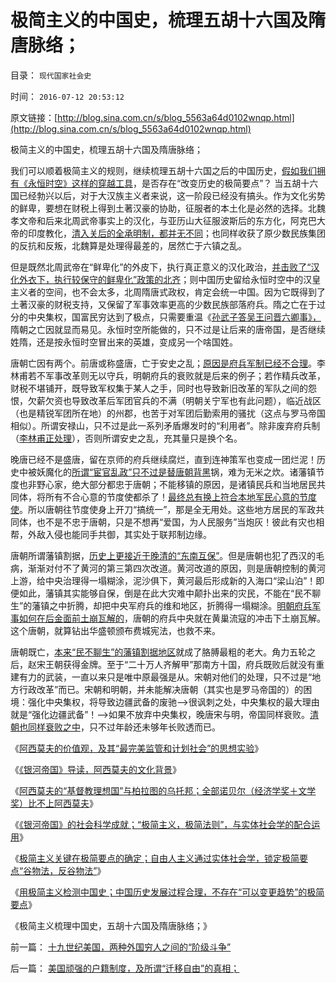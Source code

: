 # 极简主义的中国史，梳理五胡十六国及隋唐脉络；

目录： `现代国家社会史` 

时间： `2016-07-12 20:53:12` 

原文链接：[http://blog.sina.com.cn/s/blog_5563a64d0102wnqp.html](http://blog.sina.com.cn/s/blog_5563a64d0102wnqp.html)

极简主义的中国史，梳理五胡十六国及隋唐脉络；

我们可以顺着极简主义的规则，继续梳理五胡十六国之后的中国历史，[假如我们拥有《永恒时空》这样的穿越工具](../../../2016/7/2/推荐阿西莫夫的《银河帝国》，罕见的社会学的科幻作品；.md)，是否存在“改变历史的极简要点”？
当五胡十六国已经勃兴以后，对于大汉族主义者来说，这一阶段已经没有搞头。作为文化劣势的鲜卑，要想在财税上得到土著汉豪的协助，征服者的本土化是必然的选择。北魏孝文帝和后来北周武帝事实上的汉化，与亚历山大征服波斯后的东方化，阿克巴大帝的印度教化，[清入关后的全承明制，都并无不同](../../../2014/10/29/清朝成功的满汉二元政治结构.md)；也同样收获了原少数民族集团的反抗和反叛，北魏算是处理得最差的，居然亡于六镇之乱。

但是既然北周武帝在“鲜卑化”的外皮下，执行真正意义的汉化政治，[并击败了“汉化外衣下，执行较保守的鲜卑化”政策的北齐](../../../2010/5/14/被屠杀的“开明统治者”比横死的昏君多得多.md)；则中国历史留给永恒时空中的汉皇主义者的空间，也不会太多，北周隋唐式政权，肯定会统一中国。因为它既得到了土著汉豪的财税支持，又保留了军事效率更高的少数民族部落府兵。隋之亡在于过分的中央集权，国富民穷达到了极点，只需要重温《[孙武子答吴王问晋六卿事》，](../../../2007/9/13/孙武：藏富于民者富国强兵.md)隋朝之亡因就显而易见。永恒时空所能做的，只不过是让后来的唐帝国，是否继续姓隋，还是按永恒时空冒出来的英雄，变成另一个啥国姓。

唐朝亡因有两个。前唐或称盛唐，亡于安史之乱；[原因是府兵军制已经不合理](../../../2013/12/22/府兵是炮灰代偿战斗力脆弱的国防制度，安史之乱后唐朝藩镇割据的原因.md)。李林甫若不军事改革则无以守兵，明朝府兵的衰败就是后来的例子；若作精兵改革，财税不堪铺开，既导致军权集于某人之手，同时也导致新旧改革的军队之间的怨恨，欠薪欠资也导致改革后军团官兵的不满（明朝关宁军也有此问题），临近战区（也是精锐军团所在地）的州郡，也苦于对军团后勤索用的骚扰（这点与罗马帝国相似）。所谓安禄山，只不过是此一系列矛盾爆发时的“利用者”。除非废弃府兵制（[李林甫正处理](../../../2013/12/20/职业军人和府兵战效的性价比，中国府兵战斗力历史行情.md)），否则所谓安史之乱，充其量只是换个名。

晚唐已经不是盛唐，留在京师的府兵继续腐烂，直到连神策军也变成一团烂泥！历史中被妖魔化的[所谓“宦官乱政”只不过是替唐朝背黑](../../../2013/2/26/明朝宦官代皇帝受过的忠臣，王振，汪直，刘谨；.md)锅，难为无米之炊。诸藩镇节度也非野心家，绝大部分都忠于唐朝；不能移镇的原因，是诸镇民兵和当地居民共同体，将所有不合心意的节度使都杀了！[最终总有换上符合本地军民心意的节度使](../../../2014/1/3/安史之乱的失败者和真正的胜利者.md)。所以唐朝往节度使身上开刀“搞统一”，那是全无用处。这些地方居民的军政共同体，也不是不忠于唐朝，只是不想再“爱国，为人民服务”当炮灰！彼此有灾也相帮，外敌入侵也能同手共御，其实处于联邦制边缘。

唐朝所谓藩镇割据，[历史上更接近于晚清的“东南互保”](../../../2010/10/30/辛丑“东南互保”保中华一脉能存没有象非洲一样被瓜分.md)。但是唐朝也犯了西汉的毛病，渐渐对付不了黄河的第三第四次改道。黄河改道的原因，则是唐朝控制的黄河上游，给中央治理得一塌糊涂，泥沙俱下，黄河最后形成新的入海口“梁山泊”！即便如此，藩镇其实能够自保，倒是在此大灾难中颠扑出来的灾民，不能在“民不聊生”的藩镇之中折腾，却把中央军府兵的维和地区，折腾得一塌糊涂。[明朝府兵军事如何在后金面前土崩瓦解的](http://darthvad.blog.163.com/blog/static/53399470201110221124461/)，唐朝的府兵中央就在黄巢流寇的冲击下土崩瓦解。这个唐朝，就算钻出华盛顿颁布费城宪法，也救不来。

唐朝既亡，[本来“民不聊生”的藩镇割据地区](../../../2010/4/28/中央集权是社会生存成本的高利贷.md)就成了胳膊最粗的老大。角力五轮之后，赵宋王朝获得金牌。至于“二十万人齐解甲”那南方十国，府兵既败后就没有重建有力的武装，一直以来只是唯中原最强是从。宋朝对他们的处理，只不过是“地方行政改革”而已。宋朝和明朝，并未能解决唐朝（其实也是罗马帝国的）的困境：强化中央集权，将导致边疆武备的废驰——>很讽刺之处，中央集权的最大理由就是“强化边疆武备”！——>如果不放弃中央集权，晚唐宋与明，帝国同样衰败。[清朝也同样衰败之中](../../../2015/12/29/中华帝国的伟大面子，鸦片战争导致国将不国的政治危机；.md)，只不过年龄还未够年长败透而已。

《[阿西莫夫的价值观，及其“最完美监管和计划社会”的思想实验](../../../2016/7/6/阿西莫夫的价值观，及其“最完美监管和计划社会”的思想实验.md)》

《[《银河帝国》导读，阿西莫夫的文化背景](../../../2016/7/7/《银河帝国》导读，阿西莫夫的文化背景.md)》

《[阿西莫夫的“基督教理想国”与柏拉图的乌托邦；全部诺贝尔（经济学奖＋文学奖）比不上阿西莫夫](../../../2016/7/8/全部诺贝尔（经济学奖＋文学奖），比不上一个阿西莫夫；.md)》

《[《银河帝国》的社会科学成就；“极简主义，极简法则”，与实体社会学的配合运用](../../../2016/7/9/自由人非常谦逊，甚至是世界上最谦逊的人；.md)》

《[极简主义关键在极简要点的确定；自由人主义通过实体社会学，锁定极简要点“谷物法，反谷物法”](../../../2016/7/10/“极简”才能“主义”，关键在“极简要点”.md)》

《[用极简主义检测中国史；中国历史发展过程合理，不存在“可以变更趋势”的极简要点](../../../2016/7/11/用极简主义，检测您的历史观，以及您对中国史的理解；.md)》

《极简主义梳理中国史，五胡十六国及隋唐脉络；》

前一篇： [十九世纪美国，两种外国穷人之间的“阶级斗争”](../../../2016/7/13/十九世纪美国，两种外国穷人之间的“阶级斗争”.md)

后一篇： [美国顽强的户籍制度，及所谓“迁移自由”的真相；](../../../2016/7/10/美国顽强的户籍制度，及所谓“迁移自由”的真相；.md)

